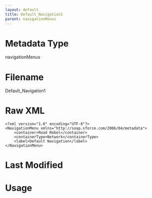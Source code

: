 ```yaml
---
layout: default
title: Default_Navigation1
parent: navigationMenus
---
```

# Metadata Type
navigationMenus


# Filename 
Default_Navigation1


# Raw XML
```
<?xml version="1.0" encoding="UTF-8"?>
<NavigationMenu xmlns="http://soap.sforce.com/2006/04/metadata">
    <container>Road Rebel</container>
    <containerType>Network</containerType>
    <label>Default Navigation</label>
</NavigationMenu>
```


# Last Modified


# Usage
